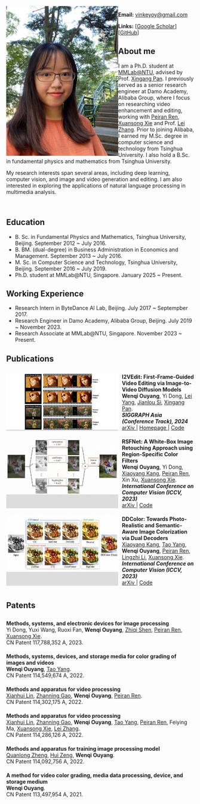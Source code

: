 <img align="left" width="300" height="400" src="data/my_photo.jpg">

**Email:** vinkeyoy@gmail.com

**Links:** [[Google Scholar](https://scholar.google.com/citations?user=pYeM5JUAAAAJ&hl=zh-CN)] [[GitHub](https://github.com/Vicky0522)]



## About me
I am a Ph.D. student at [MMLab@NTU](https://www.mmlab-ntu.com/index.html), advised by Prof. [Xingang Pan](https://xingangpan.github.io/). I previously served as a senior research engineer at Damo Academy, Alibaba Group, where I focus on researching video enhancement and editing, working with [Peiran Ren](https://scholar.google.com/citations?user=x5dEuxsAAAAJ&hl=en), [Xuansong Xie](https://scholar.google.com/citations?user=M0Ei1zkAAAAJ&hl=en) and Prof. [Lei Zhang](https://www4.comp.polyu.edu.hk/~cslzhang/). Prior to joining Alibaba, I earned my M.Sc. degree in computer science and technology from Tsinghua University. I also hold a B.Sc. in fundamental physics and mathematics from Tsinghua University.

My research interests span several areas, including deep learning, computer vision, and image and video generation and editing. I am also interested in exploring the applications of natural language processing in multimedia analysis.

<br>

## Education
* B. Sc. in Fundamental Physics and Mathematics, Tsinghua University, Beijing. September 2012 ~ July 2016.
* B. BM. (dual-degree) in Business Administration in Economics and Management. September 2013 ~ July 2016.
* M. Sc. in Computer Science and Technology, Tsinghua University, Beijing. September 2016 ~ July 2019.
* Ph.D. student at MMLab@NTU, Singapore. January 2025 ~ Present.

## Working Experience
* Research Intern in ByteDance AI Lab, Beijing. July 2017 ~ Septempber 2017.
* Research Engineer in Damo Academy, Alibaba Group, Beijing. July 2019 ~ November 2023.
* Research Associate at MMLab@NTU, Singapore. November 2023 ~ Present.

<style>
  .publication-list {
    list-style: none;
    padding: 0;
  }

  .publication-list li {
    display: flex;
    align-items: left;
    padding: 10px 0;
    border-bottom: none;
  }

  .publication-figure {
    background-color: #ddd;
    text-align: left;
    margin-right: 10px;
  }
	
  .publication-figure img {
  }
  
  .paper-details {
      flex: 1;
      text-align: left;
  }
</style>

## Publications
<ul class="publication-list">
  <li>
    <div class="publication-figure">
      <img align="left" width="300" height="150" src="data/paper_figure/i2vedit.png">
    </div>
    <div class="paper-details">
      <b>I2VEdit: First-Frame-Guided Video Editing via Image-to-Video Diffusion Models</b><br>
      <b>Wenqi Ouyang</b>, Yi Dong, <a href="https://scholar.google.com.hk/citations?user=jZH2IPYAAAAJ&hl=en" target="_blank" rel="opener">Lei Yang</a>, <a href="https://jianlou.github.io/" target="_blank" rel="opener">Jianlou Si</a>, <a href="https://xingangpan.github.io/" target="_blank" rel="opener">Xingang Pan</a>. <br>
      <b><em>SIGGRAPH Asia (Conference Track), 2024</em></b><br>
      <a href="https://arxiv.org/abs/2405.16537" target="_blank" rel="opener">
				 <i class="fa fa-file" aria-hidden="true"></i> arXiv </a> |
      <a href="https://i2vedit.github.io/" target="_blank" rel="noopener">
				 <i class="fa fa-file" aria-hidden="true"></i> Homepage </a> |
      <a href="https://github.com/Vicky0522/I2VEdit" target="_blank" rel="noopener">
				 <i class="fa fa-file" aria-hidden="true"></i>  Code </a>
    </div>
  </li>
  <li>
    <div class="publication-figure">
      <img align="left" width="300" height="150" src="data/paper_figure/rsfnet.png">
    </div>
    <div class="paper-details">
      <b>RSFNet: A White-Box Image Retouching Approach using Region-Specific Color Filters</b><br>
      <b>Wenqi Ouyang</b>, Yi Dong, <a href="https://piddnad.github.io/xiaoyangkang" target="_blank" rel="opener">Xiaoyang Kang</a>, <a href="https://scholar.google.com/citations?user=x5dEuxsAAAAJ&hl=en" target="_blank" rel="opener">Peiran Ren</a>, Xin Xu, <a href="https://scholar.google.com/citations?user=M0Ei1zkAAAAJ&hl=en" target="_blank" rel="opener">Xuansong Xie</a>. <br>
      <b><em>International Conference on Computer Vision (ICCV, 2023)</em></b><br>
      <a href="https://arxiv.org/abs/2303.08682" target="_blank" rel="noopener">
				 <i class="fa fa-file" aria-hidden="true"></i> arXiv </a> |
      <a href="https://github.com/Vicky0522/RSFNet" target="_blank" rel="noopener">
				 <i class="fa fa-file" aria-hidden="true"></i>  Code </a> 
    </div>
  </li>
  <li>
    <div class="publication-figure">
      <img align="left" width="300" height="150" src="data/paper_figure/ddcolor.png">
    </div>
    <div class="paper-details">
      <b>DDColor: Towards Photo-Realistic and Semantic-Aware Image Colorization via Dual Decoders</b><br>
      <a href="https://piddnad.github.io/xiaoyangkang" target="_blank" rel="opener">Xiaoyang Kang</a>, <a href="https://cg.cs.tsinghua.edu.cn/people/~tyang/" target="_blank" rel="opener">Tao Yang</a>, <b>Wenqi Ouyang</b>, <a href="https://scholar.google.com/citations?user=x5dEuxsAAAAJ&hl=en" target="_blank" rel="opener">Peiran Ren</a>, <a href="https://lingzhili.com/" target="_blank" rel="opener">Lingzhi Li</a>, <a href="https://scholar.google.com/citations?user=M0Ei1zkAAAAJ&hl=en" target="_blank" rel="opener">Xuansong Xie</a>. <br>
      <b><em>International Conference on Computer Vision (ICCV, 2023)</em></b><br>
      <a href="https://arxiv.org/abs/2212.11613" target="_blank" rel="noopener">
				 <i class="fa fa-file" aria-hidden="true"></i> arXiv </a> |
      <a href="https://github.com/piddnad/DDColor" target="_blank" rel="noopener">
				 <i class="fa fa-file" aria-hidden="true"></i>  Code </a> 
    </div>
  </li>
</ul>

## Patents
<ul class="publication-list">
  <li>
    <div>
      <b>Methods, systems, and electronic devices for image processing</b><br>
      Yi Dong, Yuxi Wang, Ruoxi Fan, <b>Wenqi Ouyang</b>, <a href="https://scholar.google.com.sg/citations?user=EA2T_lwAAAAJ&hl=en" target="_blank" rel="opener">Zhiqi Shen</a>, <a href="https://scholar.google.com/citations?user=x5dEuxsAAAAJ&hl=en" target="_blank" rel="opener">Peiran Ren</a>, <a href="https://scholar.google.com/citations?user=M0Ei1zkAAAAJ&hl=en" target="_blank" rel="opener">Xuansong Xie</a>. <br>
      CN Patent 117,788,352 A, 2023. <br>
    </div>
  </li>
  <li>
    <div>
      <b>Methods, systems, devices, and storage media for color grading of images and videos</b><br>
      <b>Wenqi Ouyang</b>, <a href="https://cg.cs.tsinghua.edu.cn/people/~tyang/" target="_blank" rel="opener">Tao Yang</a>. <br>
      CN Patent 114,549,674 A, 2022. <br>
    </div>
  </li>
  <li>
    <div>
      <b>Methods and apparatus for video processing</b><br>
      <a href="https://scholar.google.com/citations?user=wLTXeNwAAAAJ&hl=fr" target="_blank" rel="opener">Xianhui Lin</a>, <a href="https://scholar.google.com/citations?user=CF2CM2UAAAAJ&hl=zh-CN" target="_blank" rel="opener">Zhanning Gao</a>, <b>Wenqi Ouyang</b>, <a href="https://scholar.google.com/citations?user=x5dEuxsAAAAJ&hl=en" target="_blank" rel="opener">Peiran Ren</a>. <br>
      CN Patent 114,302,175 A, 2022. <br>
    </div>
  </li>
  <li>
    <div>
      <b>Methods and apparatus for video processing</b><br>
      <a href="https://scholar.google.com/citations?user=wLTXeNwAAAAJ&hl=fr" target="_blank" rel="opener">Xianhui Lin</a>, <a href="https://scholar.google.com/citations?user=CF2CM2UAAAAJ&hl=zh-CN" target="_blank" rel="opener">Zhanning Gao</a>, <b>Wenqi Ouyang</b>, <a href="https://cg.cs.tsinghua.edu.cn/people/~tyang/" target="_blank" rel="opener">Tao Yang</a>, <a href="https://scholar.google.com/citations?user=x5dEuxsAAAAJ&hl=en" target="_blank" rel="opener">Peiran Ren</a>, Feiying Ma, <a href="https://scholar.google.com/citations?user=M0Ei1zkAAAAJ&hl=en" target="_blank" rel="opener">Xuansong Xie</a>, <a href="https://www4.comp.polyu.edu.hk/~cslzhang/" target="_blank" rel="opener">Lei Zhang</a>. <br>
      CN Patent 114,286,126 A, 2022. <br>
    </div>
  </li>
  <li>
    <div>
      <b>Methods and apparatus for training image processing model</b><br>
      <a href="https://quanlzheng.github.io/" target="_blank" rel="opener">Quanlong Zheng</a>, <a href="https://huizeng.github.io/" target="_blank" rel="opener">Hui Zeng</a>, <b>Wenqi Ouyang</b>. <br>
      CN Patent 114,092,756 A, 2022. <br> 
    </div>
  </li>
  <li>
    <div>
      <b>A method for video color grading, media data processing, device, and storage medium</b><br>
      <b>Wenqi Ouyang</b>. <br>
      CN Patent 113,497,954 A, 2021. <br>
    </div>
  </li>
</ul>
